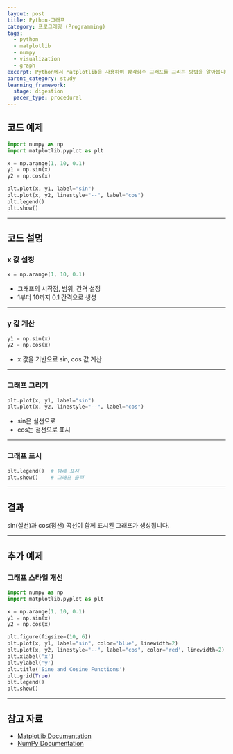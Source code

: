 ```yaml
---
layout: post
title: Python-그래프
category: 프로그래밍 (Programming)
tags:
  - python
  - matplotlib
  - numpy
  - visualization
  - graph
excerpt: Python에서 Matplotlib을 사용하여 삼각함수 그래프를 그리는 방법을 알아봅니다.
parent_category: study
learning_framework:
  stage: digestion
  pacer_type: procedural
---
```


## 코드 예제

```python
import numpy as np
import matplotlib.pyplot as plt

x = np.arange(1, 10, 0.1)
y1 = np.sin(x)
y2 = np.cos(x)

plt.plot(x, y1, label="sin")
plt.plot(x, y2, linestyle="--", label="cos")
plt.legend()
plt.show()
```

---

## 코드 설명

### x 값 설정

```python
x = np.arange(1, 10, 0.1)
```

- 그래프의 시작점, 범위, 간격 설정
- 1부터 10까지 0.1 간격으로 생성

---

### y 값 계산

```python
y1 = np.sin(x)
y2 = np.cos(x)
```

- x 값을 기반으로 sin, cos 값 계산

---

### 그래프 그리기

```python
plt.plot(x, y1, label="sin")
plt.plot(x, y2, linestyle="--", label="cos")
```

- sin은 실선으로
- cos는 점선으로 표시

---

### 그래프 표시

```python
plt.legend()  # 범례 표시
plt.show()    # 그래프 출력
```

---

## 결과

sin(실선)과 cos(점선) 곡선이 함께 표시된 그래프가 생성됩니다.

---

## 추가 예제

### 그래프 스타일 개선

```python
import numpy as np
import matplotlib.pyplot as plt

x = np.arange(1, 10, 0.1)
y1 = np.sin(x)
y2 = np.cos(x)

plt.figure(figsize=(10, 6))
plt.plot(x, y1, label="sin", color='blue', linewidth=2)
plt.plot(x, y2, linestyle="--", label="cos", color='red', linewidth=2)
plt.xlabel('x')
plt.ylabel('y')
plt.title('Sine and Cosine Functions')
plt.grid(True)
plt.legend()
plt.show()
```

---

## 참고 자료

- [Matplotlib Documentation](https://matplotlib.org/stable/contents.html)
- [NumPy Documentation](https://numpy.org/doc/)
